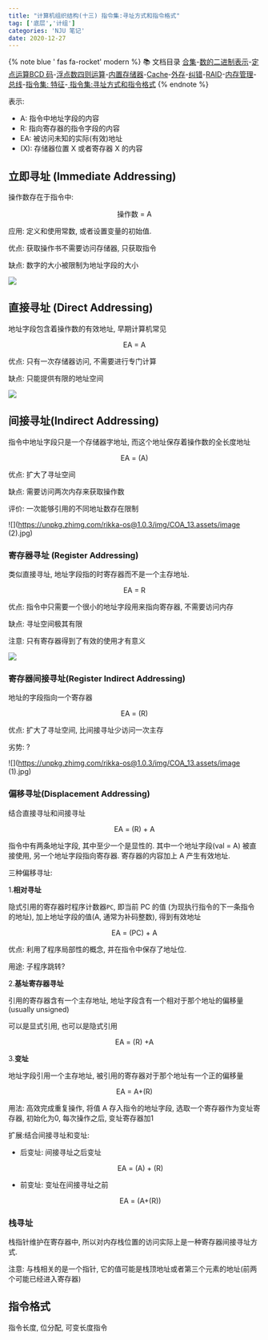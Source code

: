 ```yaml
---
title: "计算机组织结构(十三) 指令集:寻址方式和指令格式"
tag: ['底层','计组']
categories: 'NJU 笔记'
date: 2020-12-27
---
```


{% note blue ' fas fa-rocket' modern %}
📚 文档目录
<a href="/2020/12/27/计算机组织结构/COA_00">合集</a>-<a href="/2020/12/27/计算机组织结构/COA_01">数的二进制表示</a>-<a href="/2020/12/27/计算机组织结构/COA_02">定点运算</a><a href="/2020/12/27/计算机组织结构/COA_03">BCD 码</a>-<a href="/2020/12/27/计算机组织结构/COA_04">浮点数四则运算</a>-<a href="/2020/12/27/计算机组织结构/COA_05">内置存储器</a>-<a href="/2020/12/27/计算机组织结构/COA_06">Cache</a>-<a href="/2020/12/27/计算机组织结构/COA_07">外存</a>-<a href="/2020/12/27/计算机组织结构/COA_08">纠错</a>-<a href="/2020/12/27/计算机组织结构/COA_09">RAID</a>-<a href="/2020/12/27/计算机组织结构/COA_10">内存管理</a>-<a href="/2020/12/27/计算机组织结构/COA_11">总线</a>-<a href="/2020/12/27/计算机组织结构/COA_12">指令集: 特征</a>-<a href="/2020/12/27/计算机组织结构/COA_13"> 指令集:寻址方式和指令格式</a>
{% endnote %}



表示:

+ A: 指令中地址字段的内容
+ R: 指向寄存器的指令字段的内容
+ EA: 被访问未知的实际(有效)地址
+ (X): 存储器位置 X 或者寄存器 X 的内容

## 立即寻址 (Immediate Addressing)

操作数存在于指令中:

<center>操作数 = A</center>

应用: 定义和使用常数, 或者设置变量的初始值.

优点: 获取操作书不需要访问存储器, 只获取指令

缺点: 数字的大小被限制为地址字段的大小

![](https://unpkg.zhimg.com/rikka-os@1.0.3/img/COA_13.assets/image%20(2).jpg)

## 直接寻址 (Direct Addressing)

地址字段包含着操作数的有效地址, 早期计算机常见

<center>
    EA = A
</center>

优点: 只有一次存储器访问, 不需要进行专门计算

缺点: 只能提供有限的地址空间

![](https://unpkg.zhimg.com/rikka-os@1.0.3/img/COA_13.assets/8ff6aaf8a8134196fe5e560e0b8b8105b51e453a.jpg)

## 间接寻址(Indirect Addressing)

指令中地址字段只是一个存储器字地址, 而这个地址保存着操作数的全长度地址

<center>
    EA = (A)
</center>


优点: 扩大了寻址空间

缺点: 需要访问两次内存来获取操作数

评价: 一次能够引用的不同地址数存在限制

![](https://unpkg.zhimg.com/rikka-os@1.0.3/img/COA_13.assets/image (2).jpg)

### 寄存器寻址 (Register Addressing)

类似直接寻址, 地址字段指的时寄存器而不是一个主存地址.

<center>
    EA = R
</center>




优点: 指令中只需要一个很小的地址字段用来指向寄存器, 不需要访问内存

缺点: 寻址空间极其有限

注意: 只有寄存器得到了有效的使用才有意义

![](https://unpkg.zhimg.com/rikka-os@1.0.3/img/COA_13.assets/image.jpg)

### 寄存器间接寻址(Register Indirect Addressing)

地址的字段指向一个寄存器

<center>
    EA = (R)
</center>


优点: 扩大了寻址空间, 比间接寻址少访问一次主存

劣势: ?

![](https://unpkg.zhimg.com/rikka-os@1.0.3/img/COA_13.assets/image (1).jpg)

### 偏移寻址(Displacement Addressing)

结合直接寻址和间接寻址

<center>
    EA = (R) + A
</center>


指令中有两条地址字段, 其中至少一个是显性的. 其中一个地址字段(val = A) 被直接使用, 另一个地址字段指向寄存器. 寄存器的内容加上 A 产生有效地址.

三种偏移寻址:

1.**相对寻址**

隐式引用的寄存器时程序计数器`PC`, 即当前 PC 的值 (为现执行指令的下一条指令的地址), 加上地址字段的值(A, 通常为补码整数), 得到有效地址

<center>
    EA = (PC) + A
</center>


优点: 利用了程序局部性的概念, 并在指令中保存了地址位.

用途: 子程序跳转?

2.**基址寄存器寻址**

引用的寄存器含有一个主存地址, 地址字段含有一个相对于那个地址的偏移量(usually unsigned)

可以是显式引用, 也可以是隐式引用

<center>
    EA = (R) +A
</center>


3.**变址**

地址字段引用一个主存地址, 被引用的寄存器对于那个地址有一个正的偏移量

<center>
    EA = A+(R)
</center>

用法: 高效完成重复操作, 将值 A 存入指令的地址字段, 选取一个寄存器作为变址寄存器, 初始化为0, 每次操作之后, 变址寄存器加1

扩展:结合间接寻址和变址:

+ 后变址: 间接寻址之后变址

  <center>
      EA = (A) + (R)
  </center>

+ 前变址: 变址在间接寻址之前

  <center>
      EA = (A+(R))
  </center>

### 栈寻址

栈指针维护在寄存器中, 所以对内存栈位置的访问实际上是一种寄存器间接寻址方式.

注意: 与栈相关的是一个指针, 它的值可能是栈顶地址或者第三个元素的地址(前两个可能已经进入寄存器)

## 指令格式

指令长度, 位分配, 可变长度指令

